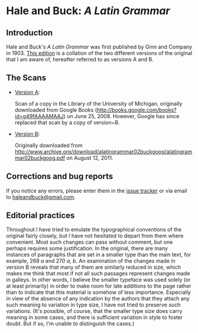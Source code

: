 # Hale and Buck: *A Latin Grammar*

## Introduction

Hale and Buck's *A Latin Grammar* was first published by Ginn and
Company in 1903.  [This edition](alatingrammar.pdf) is a collation of
the two different versions of the original that I am aware of,
hereafter referred to as versions A and B.

## The Scans

- [Version A](scans/alg-versionA.pdf):

  Scan of a copy in the Library of the University of Michigan,
  originally downloaded from Google Books
  (http://books.google.com/books?id=g49fAAAAMAAJ) on June 25, 2008.
  However, Google has since replaced that scan by a copy of version~B.

- [Version B](scans/alg-versionB.pdf):

  Originally downloaded from
  http://www.archive.org/download/alatingrammar02buckgoog/alatingrammar02buckgoog.pdf
  on August 12, 2011.

## Corrections and bug reports

If you notice any errors, please enter them in the [issue
tracker](https://github.com/davidmjones/alg/issues)
or via email to <haleandbuck@gmail.com>.

## Editorial practices

Throughout I have tried to emulate the typographical conventions of
the original fairly closely, but I have not hesitated to depart from
them where convenient.  Most such changes can pass without comment,
but one perhaps requires some justification.  In the original, there
are many instances of paragraphs that are set in a smaller type than
the main text, for example, 269 *a* and 270 *a, b*.  An examination of
the changes made in version B reveals that many of them are similarly
reduced in size, which makes me think that most if not all such
passages represent changes made in galleys.  In other words, I believe
the smaller typeface was used solely (or at least primarily) in order
to make room for late additions to the page rather than to indicate
that this material is somehow of less importance.  Especially in view
of the absence of any indication by the authors that they attach any
such meaning to variation in type size, I have not tried to preserve
such variations.  (It's possible, of course, that the smaller type
size does carry meaning in some cases, and there is sufficient
variation in style to foster doubt.  But if so, I'm unable to
distinguish the cases.)
